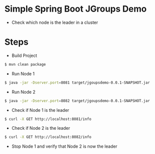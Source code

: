 # Simple Spring Boot JGroups Demo
- Check which node is the leader in a cluster

# Steps

- Build Project
```sh
$ mvn clean package
```

- Run Node 1
```sh
$ java -jar -Dserver.port=8081 target/jgoupsdemo-0.0.1-SNAPSHOT.jar
```
- Run Node 2
```sh
$ java -jar -Dserver.port=8082 target/jgoupsdemo-0.0.1-SNAPSHOT.jar
```
- Check if Node 1 is the leader
```sh
$ curl -X GET http://localhost:8081/info
```

- Check if Node 2 is the leader
```sh
$ curl -X GET http://localhost:8082/info
```

- Stop Node 1 and verify that Node 2 is now the leader